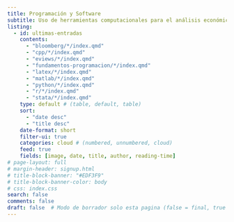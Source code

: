 ```yaml
---
title: Programación y Software
subtitle: Uso de herramientas computacionales para el análisis económico y estadístico. Desde R y Python hasta MATLAB, Stata y Julia, con ejemplos aplicados a la modelización y el procesamiento de datos.
listing:
  - id: ultimas-entradas
    contents: 
      - "bloomberg/*/index.qmd"
      - "cpp/*/index.qmd"
      - "eviews/*/index.qmd"
      - "fundamentos-programacion/*/index.qmd"
      - "latex/*/index.qmd"
      - "matlab/*/index.qmd"
      - "python/*/index.qmd"
      - "r/*/index.qmd"
      - "stata/*/index.qmd"
    type: default # (table, default, table)
    sort: 
      - "date desc"
      - "title desc"
    date-format: short
    filter-ui: true
    categories: cloud # (numbered, unnumbered, cloud)
    feed: true
    fields: [image, date, title, author, reading-time]
# page-layout: full
# margin-header: signup.html
# title-block-banner: "#EDF3F9"
# title-block-banner-color: body
# css: index.css
search: false
comments: false
draft: false  # Modo de borrador solo esta pagina (false = final, true = borrador)
---
```


